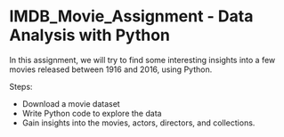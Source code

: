 # IMDB_Movie_Assignment - Data Analysis with Python

In this assignment, we will try to find some interesting insights into a few movies released between 1916 and 2016, using Python.

Steps: 

* Download a movie dataset
* Write Python code to explore the data
* Gain insights into the movies, actors, directors, and collections.
